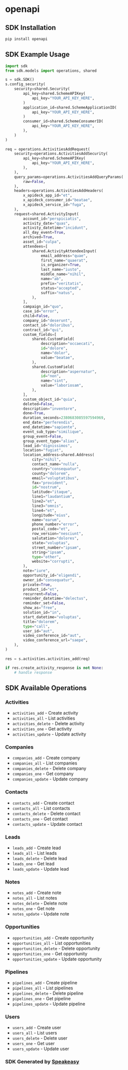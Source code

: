 # openapi

<!-- Start SDK Installation -->
## SDK Installation

```bash
pip install openapi
```
<!-- End SDK Installation -->

<!-- Start SDK Example Usage -->
## SDK Example Usage

```python
import sdk
from sdk.models import operations, shared

s = sdk.SDK()
s.config_security(
    security=shared.Security(
        api_key=shared.SchemeAPIKey(
            api_key="YOUR_API_KEY_HERE",
        )
        application_id=shared.SchemeApplicationID(
            api_key="YOUR_API_KEY_HERE",
        )
        consumer_id=shared.SchemeConsumerID(
            api_key="YOUR_API_KEY_HERE",
        ),
    )
)
    
req = operations.ActivitiesAddRequest(
    security=operations.ActivitiesAddSecurity(
        api_key=shared.SchemeAPIKey(
            api_key="YOUR_API_KEY_HERE",
        ),
    ),
    query_params=operations.ActivitiesAddQueryParams(
        raw=False,
    ),
    headers=operations.ActivitiesAddHeaders(
        x_apideck_app_id="et",
        x_apideck_consumer_id="beatae",
        x_apideck_service_id="fuga",
    ),
    request=shared.ActivityInput(
        account_id="perspiciatis",
        activity_date="quas",
        activity_datetime="incidunt",
        all_day_event=True,
        archived=True,
        asset_id="culpa",
        attendees=[
            shared.ActivityAttendeeInput(
                email_address="quae",
                first_name="quaerat",
                is_organizer=True,
                last_name="iusto",
                middle_name="nihil",
                name="ab",
                prefix="veritatis",
                status="accepted",
                suffix="natus",
            ),
        ],
        campaign_id="quo",
        case_id="error",
        child=False,
        company_id="deserunt",
        contact_id="doloribus",
        contract_id="qui",
        custom_fields=[
            shared.CustomField(
                description="occaecati",
                id="dolore",
                name="dolor",
                value="beatae",
            ),
            shared.CustomField(
                description="aspernatur",
                id="non",
                name="sint",
                value="laboriosam",
            ),
        ],
        custom_object_id="quia",
        deleted=False,
        description="inventore",
        done=True,
        duration_seconds=2380683085597594969,
        end_date="perferendis",
        end_datetime="sapiente",
        event_sub_type="similique",
        group_event=False,
        group_event_type="alias",
        lead_id="dignissimos",
        location="fugiat",
        location_address=shared.Address(
            city="nihil",
            contact_name="nulla",
            country="consequatur",
            county="dolorem",
            email="voluptatibus",
            fax="provident",
            id="nostrum",
            latitude="itaque",
            line1="laudantium",
            line2="et",
            line3="omnis",
            line4="et",
            longitude="eius",
            name="earum",
            phone_number="error",
            postal_code="et",
            row_version="nesciunt",
            salutation="dolores",
            state="voluptas",
            street_number="ipsam",
            string="ipsam",
            type="other",
            website="corrupti",
        ),
        note="iure",
        opportunity_id="eligendi",
        owner_id="consequatur",
        private=True,
        product_id="et",
        recurrent=False,
        reminder_datetime="delectus",
        reminder_set=False,
        show_as="free",
        solution_id="in",
        start_datetime="voluptas",
        title="dolorem",
        type="call",
        user_id="aut",
        video_conference_id="aut",
        video_conference_url="saepe",
    ),
)
    
res = s.activities.activities_add(req)

if res.create_activity_response is not None:
    # handle response
```
<!-- End SDK Example Usage -->

<!-- Start SDK Available Operations -->
## SDK Available Operations

### Activities

* `activities_add` - Create activity
* `activities_all` - List activities
* `activities_delete` - Delete activity
* `activities_one` - Get activity
* `activities_update` - Update activity

### Companies

* `companies_add` - Create company
* `companies_all` - List companies
* `companies_delete` - Delete company
* `companies_one` - Get company
* `companies_update` - Update company

### Contacts

* `contacts_add` - Create contact
* `contacts_all` - List contacts
* `contacts_delete` - Delete contact
* `contacts_one` - Get contact
* `contacts_update` - Update contact

### Leads

* `leads_add` - Create lead
* `leads_all` - List leads
* `leads_delete` - Delete lead
* `leads_one` - Get lead
* `leads_update` - Update lead

### Notes

* `notes_add` - Create note
* `notes_all` - List notes
* `notes_delete` - Delete note
* `notes_one` - Get note
* `notes_update` - Update note

### Opportunities

* `opportunities_add` - Create opportunity
* `opportunities_all` - List opportunities
* `opportunities_delete` - Delete opportunity
* `opportunities_one` - Get opportunity
* `opportunities_update` - Update opportunity

### Pipelines

* `pipelines_add` - Create pipeline
* `pipelines_all` - List pipelines
* `pipelines_delete` - Delete pipeline
* `pipelines_one` - Get pipeline
* `pipelines_update` - Update pipeline

### Users

* `users_add` - Create user
* `users_all` - List users
* `users_delete` - Delete user
* `users_one` - Get user
* `users_update` - Update user

<!-- End SDK Available Operations -->

### SDK Generated by [Speakeasy](https://docs.speakeasyapi.dev/docs/using-speakeasy/client-sdks)
